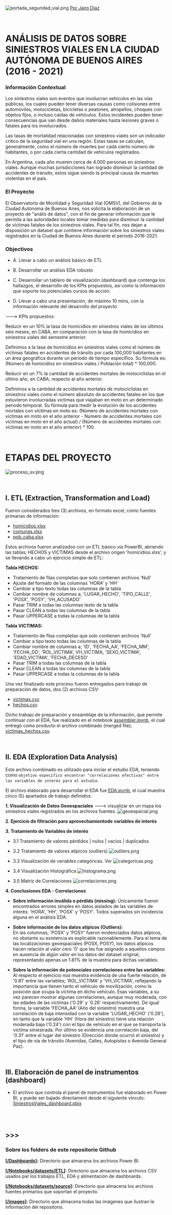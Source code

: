 ![portada_seguridad_vial.png](https://github.com/jadiazpe/Project_SiniestrosViales_CABA/raw/main/images/portada_seguridad_vial.jpg)
 [Por Jairo Díaz](https://www.linkedin.com/in/jairoadiaz/)

<br />

#
# ANÁLISIS DE DATOS SOBRE SINIESTROS VIALES EN LA CIUDAD AUTÓNOMA DE BUENOS AIRES (2016 - 2021)

### Información Contextual
Los siniestros viales son eventos que involucran vehículos en las vías públicas, los cuales pueden tener diversas causas como colisiones entre automóviles, motocicletas, bicicletas o peatones, atropellos, choques con objetos fijos, o incluso caídas de vehículos. Estos incidentes pueden tener consecuencias que van desde daños materiales hasta lesiones graves o fatales para los involucrados.

Las tasas de mortalidad relacionadas con siniestros viales son un indicador crítico de la seguridad vial en una región. Estas tasas se calculan, generalmente, como el número de muertes por cada cierto número de habitantes, o por cada cierta cantidad de vehículos registrados.

En Argentina, cada año mueren cerca de 4.000 personas en siniestros viales. Aunque muchas jurisdicciones han logrado disminuir la cantidad de accidentes de tránsito, estos sigue siendo la principal causa de muertes violentas en el país.


### El Proyecto
El Observatorio de Movilidad y Seguridad Vial (OMSV), del Gobierno de la Ciudad Autónoma de Buenos Aires, nos solicita la elaboración de un proyecto de "anális de datos", con el fin de generar información que le permita a las autoridades locales tomar medidas para disminuir la cantidad de víctimas fatales de los siniestros viales. Para tal fin, nos dejan a disposición un dataset que contiene información sobre los siniestros viales registrados en la Ciudad de Buenos Aires durante el periodo 2016-2021.


### Objectivos
- A. Llevar a cabo un análisis básico de ETL

- B. Desarrollar un análisis EDA robusto

- C. Desarrollar un tablero de visualización (dashboard) que contenga los hallazgos, el desarrollo de los KPIs propuestos, así como la información que soporte los potenciales cursos de acción.
- D. Llevar a cabo una presentación, de máximo 10 mins, con la información relevante del desarrollo del proyecto 

---> KPIs propuestos:

Reducir en un 10% la tasa de homicidios en siniestros viales de los últimos seis meses, en CABA, en comparación con la tasa de homicidios en siniestros viales del semestre anterior.

Definimos a la tasa de homicidios en siniestros viales como el número de víctimas fatales en accidentes de tránsito por cada 100,000 habitantes en un área geográfica durante un período de tiempo específico. Su fórmula es: (Número de homicidios en siniestros viales / Población total) * 100,000.

Reducir en un 7% la cantidad de accidentes mortales de motociclistas en el último año, en CABA, respecto al año anterior.

Definimos a la cantidad de accidentes mortales de motociclistas en siniestros viales como el número absoluto de accidentes fatales en los que estuvieron involucradas víctimas que viajaban en moto en un determinado periodo temporal. Su fórmula para medir la evolución de los accidentes mortales con víctimas en moto es: (Número de accidentes mortales con víctimas en moto en el año anterior - Número de accidentes mortales con víctimas en moto en el año actual) / (Número de accidentes mortales con víctimas en moto en el año anterior) * 100. 

<br />

#
# ETAPAS DEL PROYECTO 
![proceso_sv.png](https://github.com/jadiazpe/Project_SiniestrosViales_CABA/raw/main/images/proceso_sv.png)

<br />

## I. ETL (Extraction, Transformation and Load) <br />

Fueron considerados tres (3) archivos, en formato excel, como fuentes primarias de información:
- [homicidios.xlsx](Notebooks/datasets/source)
- [comunas.xlsx](Notebooks/datasets/source)
- [pob_caba.xlsx](Notebooks/datasets/source)

Estos archivos fueron analizados con un ETL básico vía PowerBI, 
abriendo las tablas; HECHOS y VICTIMAS desde el archivo origen 'homicidios.xlxs', y se llevando a cabo un ejercicio simple de ETL:
	
**Tabla HECHOS:**
* Tratamiento de filas completas que solo contienen archivos 'Null'
* Ajuste del formato de las columnas 'HORA' y 'HH'
* Cambiar a tipo texto todas las columnas de la tabla
* Cambiar nombre de columnas a; 'LUGAR_HECHO', 'TIPO_CALLE', 'POSX', 'POSY', 'VH_ACUSADO'
* Pasar TRIM a todas las columnas texto de la tabla
* Pasar CLEAN a todas las columnas de la tabla
* Pasar UPPERCASE a todas la columnas de la tabla

**Tabla VICTIMAS:**
* Tratamiento de filas completas que solo contienen archivos 'Null'
* Cambiar a tipo texto todas las columnas de la tabla
* Cambiar nombre de columnas a; 'ID', 'FECHA_AA', 'FECHA_MM', 'FECHA_DD', 'ROL_VICTIMA', VH_VICTIMA, 'SEXO_VICTIMA', 'EDAD_VICTIMA', 'FECHA_DECESO'
* Pasar TRIM a todas las columnas de la tabla
* Pasar CLEAN a todas las columnas de la tabla
* Pasar UPPERCASE a todas la columnas de la tabla

Una vez finalizado este proceso fueron entregados para trabajo de preparación de datos, dos (2) archivos CSV:
- [victimas.csv](Notebooks/datasets/ETL/victimas.csv)
- [hechos.csv](Notebooks/datasets/ETL/hechos.csv)

Dicho trabajo de preparación y ensamblaje de la información, que permite continuar con el EDA, fue realizado en el notebook [assembler.ipynb](Notebooks/assembler.ipynb), el cual entregó como producto el archivo combinado (merged file); [victimas_hechos.csv](Notebooks/datasets/ETL/victimas_hechos.csv).

<br />

## II. EDA (Exploration Data Analysis) <br />

Este archivo combinado es utilizado para iniciar el estudio EDA, teniendo como `objetivo específico encontrar "correlaciones efectivas" entre las variables de interés para el estudio`.

El archivo elaborado para desarrollar el EDA fue [EDA.ipynb](Notebooks/EDA.ipynb), el cual muestra cinco (5) apartados de trabajo definidos:

**1. Visualización de Datos Geoespaciales** ---> visualizar en un mapa los siniestros viales registrados en los archivos fuentes.
 ![geoespacial.png](https://github.com/jadiazpe/Project_SiniestrosViales_CABA/raw/main/images/geoespacial.png)

**2. Ejercicio de filtración para aprovechamientode variables de interés**

**3. Tratamiento de Variables de interés**
* 3.1 Tratamiento de valores pérdidos | nulos | vacíos | duplicados


* 3.2 Tratamiento de valores atípicos (outliers)
    ![outliers.png](https://github.com/jadiazpe/Project_SiniestrosViales_CABA/raw/main/images/outliers.png)

    
* 3.3 Visualización de variables categóricas. Ver
    ![categoricas.png](https://github.com/jadiazpe/Project_SiniestrosViales_CABA/raw/main/images/categoricas.png)

* 3.4 Visualización Histográfica
    ![histograma.png](https://github.com/jadiazpe/Project_SiniestrosViales_CABA/raw/main/images/histograma.png)

* 3.5 Matriz de Correlaciones
    ![correlaciones.png](https://github.com/jadiazpe/Project_SiniestrosViales_CABA/raw/main/images/correlaciones.png)


**4. Conclusiones EDA - Correlaciones**

* **Sobre información inválida o pérdida (missing):**
Únicamente fueron encontrados errores simples en datos aislados de las variables de interés: 'HORA', 'HH', 'POSX' y 'POSY'. Todos superados sin incidencia alguna en el análisis EDA.

* **Sobre información de los datos atípicos (Outliers):**  
En las columnas; 'POSX' y 'POSY' fueron evidenciados datos atípicos, no obstante su existencia es explicable razonablemente. Para el tema de las localizaciones geoespaciales (POSX, POSY), los datos atípicos hacen relación al valor cero '0' que les fue asignado a aquellos campos en ausencia de algún valor en los datos del dataset original, representando apenas un 1.81% de la muestra para dichas variables.

* **Sobre la información de potenciales correlaciones entre las variables:**
Al respecto el ejercicio nos muestra evidencia de una fuerte relación, de '0.81' entre las variables; 'ROL_VICTIMA' y 'VH_VICTIMA', reflejando la importancia que tienen tanto el vehículo de movilización, como la posición que ocupa la víctima en dicho vehículo. Esas variables, a su vez parecen mostrar algunas correlaciones, aunque muy moderada, con las edades de las víctimas ('0.29' y '0.26' respectivamente). De igual forma, la variable 'FECHA_AA' (Año del siniestro) muestra una correlación de baja intensidad con la variable 'LUGAR_HECHO' ('0.28'), en tanto que la variable 'HH' (Hora del siniestro) tiene una relación moderada baja ('0.24') con el tipo de vehículo en el que se transporta la víctima siniestrada. Por último se evidencia una correlación baja, del '0.31' entre el lugar del siniestro (Dirección donde ocurrió el siniestro) y el tipo de vía de tránsito (Avenidas, Calles, Autopistas o Avenida General Paz).

<br />

## III. Elaboración de panel de instrumentos (dashboard)

* El archivo que controla el panel de instrumentos fue elaborado en Power BI, y puede ser bajado directament desde el siguiente vínculo:
[SiniestrosViales_dashboard.pbix](Dashboards/SiniestrosViales_dashboard.pbix)

<br />
<br />

## >>>


### Sobre los folders de este repositorio Github<br />

**[[/Dashboards]](Dashboards/):** Directorio que almacena los archivos Power BI.
<br />

**[[/Notebooks/datasets/ETL]](**[[/Notebooks/datasets/ETL/):** Directorio que almacena los archivos CSV usados par los trabajos ETL, EDA y alimentación de dashboards. 
<br />

**[[/Notebooks/datasets/source]](/Notebooks/datasets/source):** Directorio que almacena los archivos fuentes primarios que soportan el proyecto.
<br />

**[[/images]](assets/):** Directorio que almacena todas las imágenes que ilustran la información del repositorio.<br />

